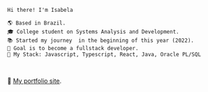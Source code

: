 
    Hi there! I'm Isabela
    
    🌎 Based in Brazil.
    🎓 College student on Systems Analysis and Development.
    📚 Started my journey  in the beginning of this year (2022).
    🎯 Goal is to become a fullstack developer.
    🔨 My Stack: Javascript, Typescript, React, Java, Oracle PL/SQL

<br>

:link: [My portfolio site](https://isadelmatos.github.io/portfolio/).
